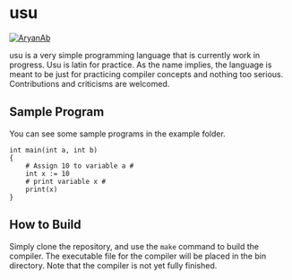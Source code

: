 # usu

[![AryanAb](https://circleci.com/gh/AryanAb/usu.svg?style=shield)](https://app.circleci.com/pipelines/github/AryanAb/usu?filter=all)

usu is a very simple programming language that is currently work in progress. Usu is latin for practice. As the name implies, the language is meant to be just for practicing compiler concepts and nothing too serious. Contributions and criticisms are welcomed.

## Sample Program

You can see some sample programs in the example folder.

```
int main(int a, int b)
{
	# Assign 10 to variable a #
	int x := 10
	# print variable x #
	print(x)
}
```

## How to Build

Simply clone the repository, and use the `make` command to build the compiler. The executable file for the compiler will be placed in the bin directory. Note that the compiler is not yet fully finished.
